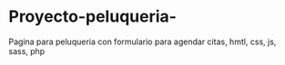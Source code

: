 # Proyecto-peluqueria-
Pagina para peluqueria con formulario para agendar citas, hmtl, css, js, sass, php
